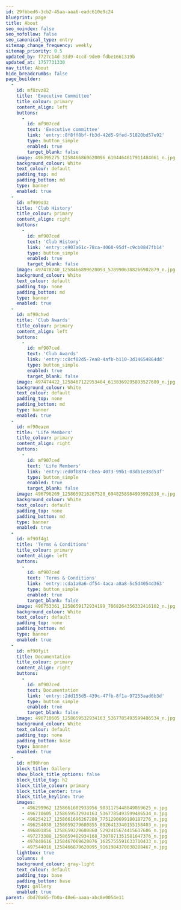 ```yaml
---
id: 29fbbed6-3cb2-45aa-aaa6-eadc610e9c24
blueprint: page
title: About
seo_noindex: false
seo_nofollow: false
seo_canonical_type: entry
sitemap_change_frequency: weekly
sitemap_priority: 0.5
updated_by: f727c14d-33d9-4ccd-9de0-fdbe1661319b
updated_at: 1757731330
nav_title: About
hide_breadcrumbs: false
page_builder:
  -
    id: mf8zvz82
    title: 'Executive Committee'
    title_colour: primary
    content_align: left
    buttons:
      -
        id: mf907ced
        text: 'Executive committee'
        link: 'entry::8f8ff8bf-fb3d-42d5-9fed-51820bd57e92'
        type: button_simple
        enabled: true
        target_blank: false
    image: 496395275_1258466869620096_6104464617911484061_n.jpg
    background_colour: White
    text_colour: default
    padding_top: md
    padding_bottom: md
    type: banner
    enabled: true
  -
    id: mf909o3z
    title: 'Club History'
    title_colour: primary
    content_align: right
    buttons:
      -
        id: mf907ced
        text: 'Club History'
        link: 'entry::e907a61c-78ca-4060-95df-c9cb0847fb14'
        type: button_simple
        enabled: true
        target_blank: false
    image: 497478240_1258466899620093_5789906388266902879_n.jpg
    background_colour: White
    text_colour: default
    padding_top: none
    padding_bottom: md
    type: banner
    enabled: true
  -
    id: mf90chvd
    title: 'Club Awards'
    title_colour: primary
    content_align: left
    buttons:
      -
        id: mf907ced
        text: 'Club Awards'
        link: 'entry::c8cf02d5-7ea8-4afb-b110-3d14654864dd'
        type: button_simple
        enabled: true
        target_blank: false
    image: 497474422_1258467122953404_6138369295893527680_n.jpg
    background_colour: White
    text_colour: default
    padding_top: none
    padding_bottom: md
    type: banner
    enabled: true
  -
    id: mf90eazm
    title: 'Life Members'
    title_colour: primary
    content_align: right
    buttons:
      -
        id: mf907ced
        text: 'Life Members'
        link: 'entry::ed0fb874-cbea-4073-99b1-03db1e38d53f'
        type: button_simple
        enabled: true
        target_blank: false
    image: 496796269_1258659216267528_6948258984993992838_n.jpg
    background_colour: White
    text_colour: default
    padding_top: none
    padding_bottom: md
    type: banner
    enabled: true
  -
    id: mf90f4g1
    title: 'Terms & Conditions'
    title_colour: primary
    content_align: left
    buttons:
      -
        id: mf907ced
        text: 'Terms & Conditions'
        link: 'entry::cda1a0a6-df54-4aca-a8a8-5c5d4054d363'
        type: button_simple
        enabled: true
        target_blank: false
    image: 496753361_1258659172934199_7068264356332416102_n.jpg
    background_colour: White
    text_colour: default
    padding_top: none
    padding_bottom: md
    type: banner
    enabled: true
  -
    id: mf90fyit
    title: Documentation
    title_colour: primary
    content_align: right
    buttons:
      -
        id: mf907ced
        text: Documentation
        link: 'entry::2dd155d5-439c-47fb-8f1a-97253aad6b3d'
        type: button_simple
        enabled: true
        target_blank: false
    image: 496710605_1258659532934163_5367785493599486534_n.jpg
    background_colour: White
    text_colour: default
    padding_top: none
    padding_bottom: base
    type: banner
    enabled: true
  -
    id: mf90hron
    block_title: Gallery
    show_block_title_options: false
    block_title_tag: h2
    block_title_colour: primary
    block_title_center: true
    block_title_keyline: true
    images:
      - 496299962_1258661602933956_9031175448849869625_n.jpg
      - 496710605_1258659532934163_5367785493599486534_n.jpg
      - 496254217_1258661696267280_7751290699180187276_n.jpg
      - 496254038_1258659279600855_8926413340155158403_n.jpg
      - 496801856_1258659229600860_5292415674415637606_n.jpg
      - 497273388_1258659482934168_7307871351581647376_n.jpg
      - 497840616_1258467069620076_1625755591633710433_n.jpg
      - 497544016_1258466879620095_9161984370038208467_n.jpg
    lightbox: true
    columns: 4
    background_colour: gray-light
    text_colour: default
    padding_top: base
    padding_bottom: base
    type: gallery
    enabled: true
parent: dbd70a65-fb0a-48e6-aaaa-abc8e0054e11
---
```

